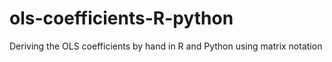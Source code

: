# ols-coefficients-R-python
Deriving the OLS coefficients by hand in R and Python using matrix notation
